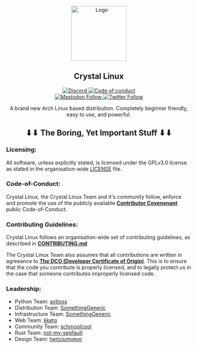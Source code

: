 <p align="center">
  <a href="https://github.com/crystal-linux">
    <img src="https://avatars.githubusercontent.com/u/81515095?s=200&v=4" alt="Logo" width="150" height="150">
  </a>
</p>
<p align="center"> 
<h2 align="center"> Crystal Linux </h2>
</p>
<p align="center">
<a href="https://discord.gg/76RR4VC45V"><img alt="Discord" src="https://img.shields.io/discord/825473796227858482?color=blue&label=Discord&logo=Discord&logoColor=white"?link=https://discord.gg/76RR4VC45V> </a>
<a href="https://github.com/crystal-linux/.github/blob/main/CODE_OF_CONDUCT.md"><img src="https://img.shields.io/badge/Contributor%20Covenant-2.1-4baaaa.svg" alt="Code of conduct"></img></a>
<br>
<a href="https://fosstodon.org/@crystal_linux"><img alt="Mastodon Follow" src="https://img.shields.io/mastodon/follow/108618426259408142?domain=https%3A%2F%2Ffosstodon.org">
<a href="https://twitter.com/crystal_linux"><img alt="Twitter Follow" src="https://img.shields.io/twitter/follow/crystal_linux"></a>
<p align="center"> A brand new Arch Linux based distribution. Completely beginner friendly, easy to use, and powerful. </p>

<h2 align="center"> ⬇⬇ The Boring, Yet Important Stuff ⬇⬇ </h2>

<h3> Licensing: </h3>
<p align="left"> All software, unless explicitly stated, is licensed under the GPLv3.0 license as stated in the organisation-wide <a href="https://github.com/crystal-linux/.github/blob/main/LICENSE">LICENSE</a> file.</p>

<h3> Code-of-Conduct: </h3>
<p align="left"> Crystal Linux, the Crystal Linux Team and it's community follow, enforce and promote the use of the publicly available <a href="https://www.contributor-covenant.org/"><b>Contributor Covenenant</b></a> public Code-of-Conduct.</p>
  
<h3> Contributing Guidelines: </h3>
<p align="left"> Crystal Linux follows an organisation-wide set of contributing guidelines, as described in <a href="https://github.com/crystal-linux/.github/blob/main/CONTRIBUTING.md"><b>CONTRIBUTING.md</b></a></p>
<p align="left"> The Crystal Linux Team also assumes that all contributions are written in agreeance to <a href="https://developercertificate.org"><b>The DCO (Developer Certificate of Origin)</b></a>. This is to ensure that the code you contribute is properly licensed, and to legally protect us in the case that someone contributes improperly licensed code.</p>

<h3> Leadership: </h3>
<ul>
  <li>Python Team: <a href="https://github.com/axtloss">axtloss</a></li>
  <li>Distribution Team: <a href="https://github.com/somethinggeneric">SomethingGeneric</a></li>
  <li>Infrastructure Team: <a href="https://github.com/somethinggeneric">SomethingGeneric</a></li>
  <li>Web Team: <a href="https://github.com/kketg">kketg</a></li>
  <li>Community Team: <a href="https://github.com/schmoolcool">schmoolcool</a></li>
  <li>Rust Team: <a href="https://github.com/not-my-segfault">not-my-segfault</a></li>
  <li>Design Team: <a href="https://github.com/hericiumvevo">hericiumvevo</a></li>
</ul>
